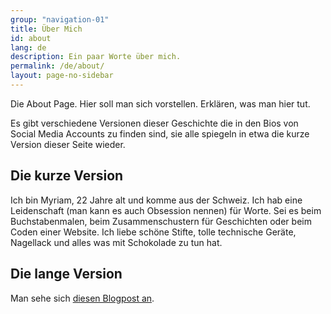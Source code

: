 ```yaml
---
group: "navigation-01"
title: Über Mich
id: about
lang: de
description: Ein paar Worte über mich.
permalink: /de/about/
layout: page-no-sidebar
---
```

Die About Page. Hier soll man sich vorstellen. Erklären, was man hier tut.

Es gibt verschiedene Versionen dieser Geschichte die in den Bios von Social Media Accounts zu finden sind, sie alle spiegeln in etwa die kurze Version dieser Seite wieder.

## Die kurze Version
Ich bin Myriam, 22 Jahre alt und komme aus der Schweiz. Ich hab eine Leidenschaft (man kann es auch Obsession nennen) für Worte. Sei es beim Buchstabenmalen, beim Zusammenschustern für Geschichten oder beim Coden einer Website. Ich liebe schöne Stifte, tolle technische Geräte, Nagellack und alles was mit Schokolade zu tun hat.

## Die lange Version
Man sehe sich [diesen Blogpost an](/de/neustart).
